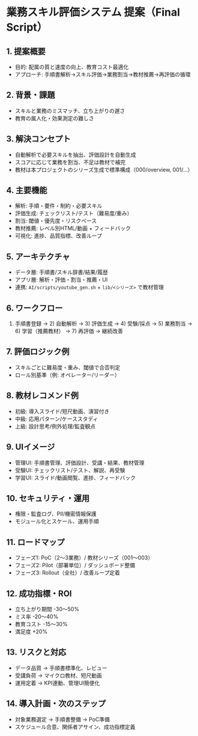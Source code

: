 # 業務スキル評価システム 提案（Final Script）

## 1. 提案概要
- 目的: 配属の質と速度の向上、教育コスト最適化
- アプローチ: 手順書解析→スキル評価→業務割当→教材推薦→再評価の循環

## 2. 背景・課題
- スキルと業務のミスマッチ、立ち上がりの遅さ
- 教育の属人化・効果測定の難しさ

## 3. 解決コンセプト
- 自動解析で必要スキルを抽出、評価設計を自動生成
- スコアに応じて業務を割当、不足は教材で補完
- 教材は本プロジェクトのシリーズ生成で標準構成（000/overview, 001/...）

## 4. 主要機能
- 解析: 手順・要件・制約・必要スキル
- 評価生成: チェックリスト/テスト（難易度/重み）
- 割当: 閾値・優先度・リスクベース
- 教材推薦: レベル別HTML/動画 + フィードバック
- 可視化: 進捗、品質指標、改善ループ

## 5. アーキテクチャ
- データ層: 手順書/スキル辞書/結果/履歴
- アプリ層: 解析・評価・割当・推薦・UI
- 連携: `AI/scripts/youtube_gen.sh` + `lib/<シリーズ>` で教材管理

## 6. ワークフロー
1) 手順書登録 → 2) 自動解析 → 3) 評価生成 → 4) 受験/採点
→ 5) 業務割当 → 6) 学習（推薦教材） → 7) 再評価 → 継続改善

## 7. 評価ロジック例
- スキルごとに難易度・重み、閾値で合否判定
- ロール別基準（例: オペレーター/リーダー）

## 8. 教材レコメンド例
- 初級: 導入スライド/短尺動画、演習付き
- 中級: 応用パターン/ケーススタディ
- 上級: 設計思考/例外処理/監査観点

## 9. UIイメージ
- 管理UI: 手順書管理、評価設計、受講・結果、教材管理
- 受験UI: チェックリスト/テスト、解説、再受験
- 学習UI: スライド/動画閲覧、進捗、フィードバック

## 10. セキュリティ・運用
- 権限・監査ログ、PII/機密情報保護
- モジュール化とスケール、運用手順

## 11. ロードマップ
- フェーズ1: PoC（2〜3業務）/ 教材シリーズ（001〜003）
- フェーズ2: Pilot（部署単位）/ ダッシュボード整備
- フェーズ3: Rollout（全社）/ 改善ループ定着

## 12. 成功指標・ROI
- 立ち上がり期間 -30〜50%
- ミス率 -20〜40%
- 教育コスト -15〜30%
- 満足度 +20%

## 13. リスクと対応
- データ品質 → 手順書標準化、レビュー
- 受講負荷 → マイクロ教材、短尺動画
- 運用定着 → KPI連動、管理UI簡便化

## 14. 導入計画・次のステップ
- 対象業務選定 → 手順書整備 → PoC準備
- スケジュール合意、関係者アサイン、成功指標定義